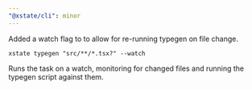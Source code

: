 ```yaml
---
"@xstate/cli": minor
---
```


Added a watch flag to to allow for re-running typegen on file change.

`xstate typegen "src/**/*.tsx?" --watch`

Runs the task on a watch, monitoring for changed files and running the typegen script against them.
